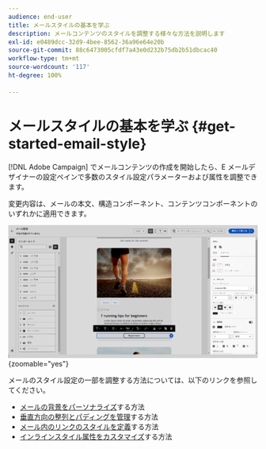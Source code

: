 ```yaml
---
audience: end-user
title: メールスタイルの基本を学ぶ
description: メールコンテンツのスタイルを調整する様々な方法を説明します
exl-id: e0489dcc-32d9-4bee-8562-36a96e64e20b
source-git-commit: 88c6473005cfdf7a43e0d232b75db2b51dbcac40
workflow-type: tm+mt
source-wordcount: '117'
ht-degree: 100%

---
```


# メールスタイルの基本を学ぶ {#get-started-email-style}

[!DNL Adobe Campaign] でメールコンテンツの作成を開始したら、E メールデザイナーの設定ペインで多数のスタイル設定パラメーターおよび属性を調整できます。

変更内容は、メールの本文、構造コンポーネント、コンテンツコンポーネントのいずれかに適用できます。

![](assets/email_designer_content_components_settings.png){zoomable=&quot;yes&quot;}

メールのスタイル設定の一部を調整する方法については、以下のリンクを参照してください。

* [メールの背景をパーソナライズ](backgrounds.md)する方法
* [垂直方向の整列とパディングを管理](alignment-and-padding.md)する方法
* [メール内のリンクのスタイルを定義](styling-links.md)する方法
* [インラインスタイル属性をカスタマイズ](inline-styling.md)する方法
